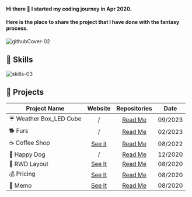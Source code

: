 

#### Hi there 👋  I started my coding journey in Apr 2020. 
#### Here is the place to share the project that I have done with the fantasy process.


 ![githubCover-02](https://user-images.githubusercontent.com/63142258/104094096-c90e6500-52c9-11eb-9d9b-1836845ff61a.png)

 
 ## :wrench: Skills
![skills-03](https://user-images.githubusercontent.com/63142258/104092454-0de0ce80-52bf-11eb-8d89-9b1d8b7f09a6.png) 

<!--[![rezta20's github stats](https://github-readme-stats.vercel.app/api?username=rezta20&theme=tokyonight&show_icons=true)](https://github.com/anuraghazra/github-readme-stats)
[![Top Langs](https://github-readme-stats.vercel.app/api/top-langs/?username=rezta20&theme=tokyonight&show_icons=true)](https://github.com/anuraghazra/github-readme-stats) -->


## :rocket: Projects
| Project Name| Website | Repositories|Date
--- | :---: | :---: | :---:
| ☔ Weather Box_LED Cube   | / |[Read Me](https://github.com/Rezta20/WeatherBox_LEDCube) |09/2023
| 🐕 Furs    | / |[Read Me](https://github.com/Rezta20/FurS) |02/2023
| ☕ Coffee Shop     | [See it](https://rezta20.github.io/coffee-shop/) |[Read Me](https://github.com/Rezta20/coffee-shop/tree/masterr) |08/2022
| :paw_prints: Happy Dog      | / |[Read Me](https://github.com/Rezta20/HappyDog/tree/master) |12/2020
| :space_invader: RWD Layout      | [See It](https://rezta20.github.io/remote-assignments/week-2/index.html#item1 "RWD Layout") |[Read Me](https://github.com/Rezta20/remote-assignments/blob/master/README.md#space_invader-rwd-layout)  |08/2020
| :moneybag: Pricing     | [See It](https://rezta20.github.io/pricing/ "Pricing") |[Read Me](https://github.com/Rezta20/pricing/blob/master/README.md#moneybag-pricing) |08/2020
| :memo: Memo      | [See It](https://rezta20.github.io/React-exam/ "Memo") |[Read Me](https://github.com/Rezta20/React-exam/blob/gh-pages/README.md#memo-memo) |08/2020



<!--
**Rezta20/Rezta20** is a ✨ _special_ ✨ repository because its `README.md` (this file) appears on your GitHub profile.


| :relaxed: Personal CV      | [See It](https://rezta20.github.io/personal-3/ "Personal CV") |[Read Me](https://github.com/Rezta20/personal-3/blob/master/README.md#relaxed-personal-cv) 

Here are some ideas to get you started:

- 🔭 I’m currently working on ...
- 🌱 I’m currently learning ...
- 👯 I’m looking to collaborate on ...
- 🤔 I’m looking for help with ...
- 💬 Ask me about ...
- 📫 How to reach me: ...
- 😄 Pronouns: ...
- ⚡ Fun fact: ...
-->
